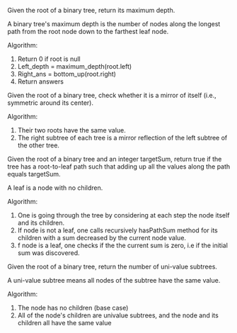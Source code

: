 Given the root of a binary tree, return its maximum depth.

A binary tree's maximum depth is the number of nodes along the longest path from the root node down to the farthest leaf node.

Algorithm:
1. Return 0 if root is null
2. Left_depth = maximum_depth(root.left)
3. Right_ans = bottom_up(root.right)
4. Return answers

Given the root of a binary tree, check whether it is a mirror of itself (i.e., symmetric around its center).

Algorithm:
1. Their two roots have the same value.
2. The right subtree of each tree is a mirror reflection of the left subtree of the other tree.

Given the root of a binary tree and an integer targetSum, return true if the tree has a root-to-leaf path such that adding up all the values along the path equals targetSum.

A leaf is a node with no children.

Algorithm:
1. One is going through the tree by considering at each step the node itself and its children.
2. If node is not a leaf, one calls recursively hasPathSum method for its children with a sum decreased by the current node value.
3. f node is a leaf, one checks if the the current sum is zero, i.e if the initial sum was discovered.

Given the root of a binary tree, return the number of uni-value subtrees.

A uni-value subtree means all nodes of the subtree have the same value.

Algorithm:
1. The node has no children (base case)
2. All of the node's children are univalue subtrees, and the node and its children all have the same value

